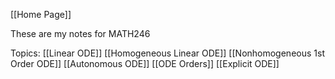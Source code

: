 [[Home Page]]

These are my notes for MATH246

Topics:
[[Linear ODE]]
[[Homogeneous Linear ODE]]
[[Nonhomogeneous 1st Order ODE]]
[[Autonomous ODE]]
[[ODE Orders]]
[[Explicit ODE]]